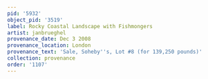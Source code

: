 ```yaml
---
pid: '5932'
object_pid: '3519'
label: Rocky Coastal Landscape with Fishmongers
artist: janbrueghel
provenance_date: Dec 3 2008
provenance_location: London
provenance_text: 'Sale, Soheby''s, Lot #8 (for 139,250 pounds)'
collection: provenance
order: '1107'
---
```

